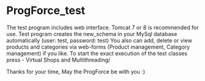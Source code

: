 # ProgForce_test
The test program includes web interface.
Tomcat 7 or 8 is recommended for use.
Test program creates the new_schema in your MySql database automatically (user: test, password: test)
You also can add, delete or view products and categories via web-forms (Product management, Category management) if you like.
To start the exact execution of the test classes press  - Virtual Shops and Multithreading/

Thanks for your time,
May the ProgForce be with you :)
 

